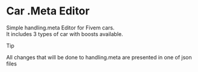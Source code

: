 # Car .Meta Editor
Simple handling.meta Editor for Fivem cars. <br>
It includes 3 types of car with boosts available.
> [!TIP]
> All changes that will be done to handling.meta are presented in one of json files
